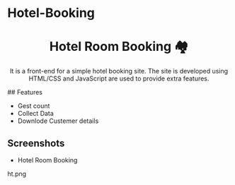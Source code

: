 # Hotel-Booking
<h1 align="center"> Hotel Room Booking  🏘️</h1> 
<p align="center">
  It is a front-end for a simple hotel booking site. The site is developed using HTML/CSS and JavaScript are used to provide extra features.
</p>
## Features

- Gest count
- Collect Data
- Downlode Custemer details

## Screenshots

- Hotel Room Booking

ht.png
